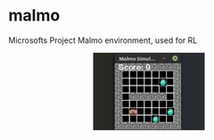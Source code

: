 # malmo
Microsofts Project Malmo environment, used for RL

<p align="center">
  <img src="https://raw.githubusercontent.com/Matthew-Reynard/malmo/master/Images/diamond_dojo.gif" width="200" title="Snake Game" alt="[Snake Game Image]">
</p>